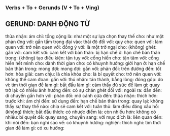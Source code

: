 ### Verbs + To + Gerunds (V + To + Ving) 
## GERUND: DANH ĐỘNG TỪ

thừa nhận: 
ám chỉ: 
tổng cộng là: 
như một sự lựa chọn thay thế cho: 
như một phản ứng với: 
gắn tầm trọng đại vào: 
thái độ đối với: 
quy cho: 
quen với: 
làm quen với: 
trở nên quen với: 
đồng ý với: 
là một trở ngại cho: 
(không) ghét: 
gần với: 
cam kết với: 
cam kết với bản thân: 
bị hạn chế ở: 
hạn chế bản thân trong: 
(không) tạo điều kiện: 
tận tụy với: 
cống hiến cho: 
tận tâm với: 
cống hiến hết mình cho: 
dành thời gian cho: 
có khuynh hướng: 
giới hạn ở: 
hạn chế bản thân trong: 
mong đợi: 
mong đợi: 
gần với: 
phản đối: 
trên đường đến: 
tốt hơn: 
hòa giải: 
cam chịu: 
là chìa khóa cho: 
là bí quyết cho: 
trở nên quen với: 
không thể cam đoan: 
gần với: 
thú nhận: 
tán thành, bằng lòng: 
đóng góp: 
do vì: 
tìm thời gian để làm gì: 
bắt đầu làm gì: 
cảm thấy đủ sức để làm gì: 
quay trở lại: 
có nhiều ảnh hưởng đến: 
có sự chán ghét đối với: 
ngoài ra: 
dẫn đến: 
di chuyển gần hơn với: 
phản đối: 
mở cánh cửa đến: 
thừa nhận: 
thích hơn: 
trước khi: 
ám chỉ đến: 
sử dụng đến: 
hạn chế bản thân trong: 
quay lại: 
không thấy sự thay thế nào: 
chia sẻ cam kết với: 
tuân thủ: 
làm điều đáng xấu hổ: 
(không) thích: 
bắt đầu thích: 
có nhược điểm là: 
còn nhiều hơn: 
không có nhiều: 
bí quyết để: 
quay sang, chuyển sang: 
với mục đích là: 
liên quan đến: 
khi nói đến: 
bạn nghĩ sao về: 
có khuynh hướng: 
nghiện: 
thích nghi: 
tìm thời gian để làm gì: 
có xu hướng: 